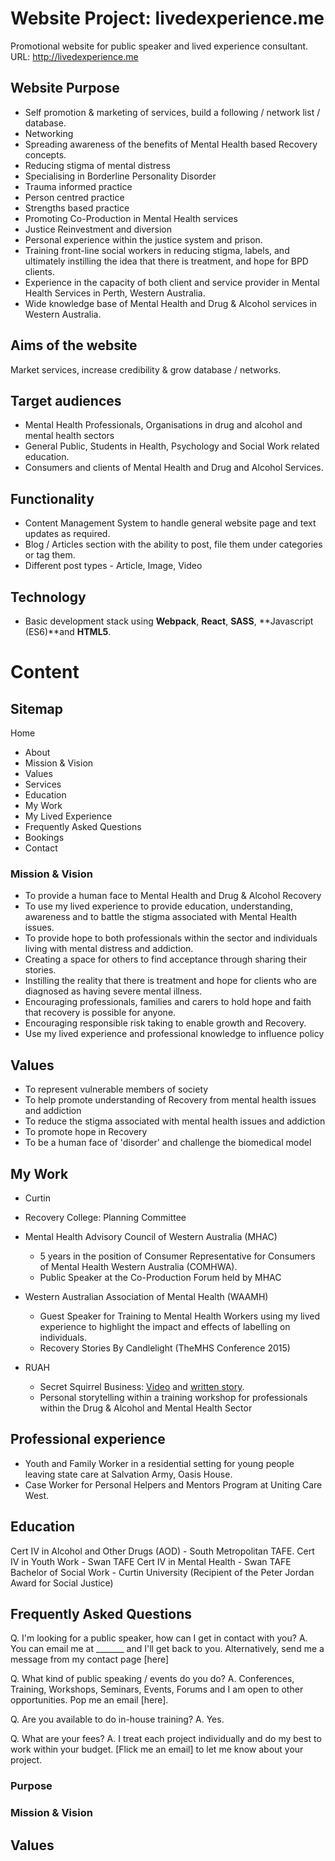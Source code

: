 # Website Project: livedexperience.me
Promotional website for public speaker and lived experience consultant.
URL: http://livedexperience.me

## Website Purpose
- Self promotion & marketing of services, build a following / network list / database.
- Networking
- Spreading awareness of the benefits of Mental Health based Recovery concepts.
- Reducing stigma of mental distress
- Specialising in Borderline Personality Disorder
- Trauma informed practice
- Person centred practice
- Strengths based practice
- Promoting Co-Production in Mental Health services
- Justice Reinvestment and diversion
- Personal experience within the justice system and prison.
- Training front-line social workers in reducing stigma, labels, and ultimately instilling the idea that there is treatment, and hope for BPD clients.
- Experience in the capacity of both client and service provider in Mental Health Services in Perth, Western Australia.
- Wide knowledge base of Mental Health and Drug & Alcohol services in Western Australia.

## Aims of the website
Market services, increase credibility & grow database / networks.

## Target audiences
- Mental Health Professionals, Organisations in drug and alcohol and mental health sectors
- General Public, Students in Health, Psychology and Social Work related education.
- Consumers and clients of Mental Health and Drug and Alcohol Services.

## Functionality
- Content Management System to handle general website page and text updates as required.
- Blog / Articles section with the ability to post, file them under categories or tag them.
- Different post types - Article, Image, Video

## Technology
- Basic development stack using **Webpack**, **React**, **SASS**, **Javascript (ES6)**and **HTML5**.


# Content

## Sitemap
Home
- About
- Mission & Vision
- Values
- Services
- Education
- My Work
- My Lived Experience
- Frequently Asked Questions
- Bookings
- Contact

### Mission & Vision

- To provide a human face to Mental Health and Drug & Alcohol Recovery
- To use my lived experience to provide education, understanding, awareness and to battle the stigma associated with Mental Health issues.
- To provide hope to both professionals within the sector and individuals living with mental distress and addiction.
- Creating a space for others to find acceptance through sharing their stories.
- Instilling the reality that there is treatment and hope for clients who are diagnosed as having severe mental illness.
- Encouraging professionals, families and carers to hold hope and faith that recovery is possible for anyone.
- Encouraging responsible risk taking to enable growth and Recovery.
- Use my lived experience and professional knowledge to influence policy

## Values
- To represent vulnerable members of society
- To help promote understanding of Recovery from mental health issues and addiction
- To reduce the stigma associated with mental health issues and addiction
- To promote hope in Recovery
- To be a human face of 'disorder' and challenge the biomedical model


## My Work
- Curtin
- Recovery College: Planning Committee
- Mental Health Advisory Council of Western Australia (MHAC)
  - 5 years in the position of Consumer Representative for Consumers of Mental Health Western Australia (COMHWA).
  - Public Speaker at the Co-Production Forum held by MHAC

- Western Australian Association of Mental Health (WAAMH)
  - Guest Speaker for Training to Mental Health Workers using my lived experience to highlight the impact and effects of labelling on individuals.
  - Recovery Stories By Candlelight (TheMHS Conference 2015)
- RUAH
  - Secret Squirrel Business:
  [Video](https://www.youtube.com/watch?v=BfZHgF-L1lw "Secret Squirrel Business - Jay's Story") and [written story](https://www.amazon.com/Secret-Squirrel-Business-Mental-Recovery/dp/1921984120).
  - Personal storytelling within a training workshop for professionals within the Drug & Alcohol and Mental Health Sector

## Professional experience
- Youth and Family Worker in a residential setting for young people leaving state care at Salvation Army, Oasis House.
- Case Worker for Personal Helpers and Mentors Program at Uniting Care West.

## Education
Cert IV in Alcohol and Other Drugs (AOD) - South Metropolitan TAFE.
Cert IV in Youth Work - Swan TAFE
Cert IV in Mental Health - Swan TAFE
Bachelor of Social Work - Curtin University (Recipient of the Peter Jordan Award for Social Justice)

## Frequently Asked Questions

Q. I'm looking for a public speaker, how can I get in contact with you?
A. You can email me at _______ and I'll get back to you. Alternatively, send me a message from my contact page [here]

Q. What kind of public speaking / events do you do?
A. Conferences, Training, Workshops, Seminars, Events, Forums and I am open to other opportunities. Pop me an email [here].

Q. Are you available to do in-house training?
A. Yes.

Q. What are your fees?
A. I treat each project individually and do my best to work within your budget. [Flick me an email] to let me know about your project.

### Purpose

### Mission & Vision

## Values
